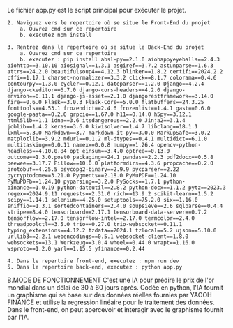 Le fichier app.py est le script principal pour exécuter le projet.

	2. Naviguez vers le repertoire où se situe le Front-End du projet
		a. Ouvrez cmd sur ce repertoire
		b. executez npm install

	3. Rentrez dans le repertoire où se situe le Back-End du projet
		a. Ouvrez cmd sur ce repertoire
		b. executez : pip install absl-py==2.1.0 aiohappyeyeballs==2.4.3 aiohttp==3.10.10 aiosignal==1.3.1 asgiref==3.7.2 astunparse==1.6.3 attrs==24.2.0 beautifulsoup4==4.12.3 blinker==1.8.2 certifi==2024.2.2 cffi==1.17.1 charset-normalizer==3.3.2 click==8.1.7 colorama==0.4.6 contourpy==1.3.0 cycler==0.12.1 dateparser==1.2.0 Django==4.2.4 django-ckeditor==6.7.0 django-cors-headers==4.2.0 django-environ==0.11.1 django-js-asset==2.1.0 djangorestframework==3.14.0 fire==0.6.0 Flask==3.0.3 Flask-Cors==5.0.0 flatbuffers==24.3.25 fonttools==4.53.1 frozendict==2.4.6 frozenlist==1.4.1 gast==0.6.0 google-pasta==0.2.0 grpcio==1.67.0 h11==0.14.0 h5py==3.12.1 html5lib==1.1 idna==3.6 itsdangerous==2.2.0 Jinja2==3.1.4 joblib==1.4.2 keras==3.6.0 kiwisolver==1.4.7 libclang==18.1.1 lxml==5.3.0 Markdown==3.7 markdown-it-py==3.0.0 MarkupSafe==3.0.2 matplotlib==3.9.2 mdurl==0.1.2 ml-dtypes==0.4.1 multidict==6.1.0 multitasking==0.0.11 namex==0.0.8 numpy==1.26.4 opencv-python-headless==4.10.0.84 opt_einsum==3.4.0 optree==0.13.0 outcome==1.3.0.post0 packaging==24.1 pandas==2.2.3 pdf2docx==0.5.8 peewee==3.17.7 Pillow==10.0.0 platformdirs==4.3.6 propcache==0.2.0 protobuf==4.25.5 psycopg2-binary==2.9.9 pycparser==2.22 pycryptodome==3.21.0 Pygments==2.18.0 PyMuPDF==1.24.10 PyMuPDFb==1.24.10 pyparsing==3.2.0 PySocks==1.7.1 python-binance==1.0.19 python-dateutil==2.8.2 python-docx==1.1.2 pytz==2023.3 regex==2024.9.11 requests==2.31.0 rich==13.9.2 scikit-learn==1.5.2 scipy==1.14.1 selenium==4.25.0 setuptools==75.2.0 six==1.16.0 sniffio==1.3.1 sortedcontainers==2.4.0 soupsieve==2.6 sqlparse==0.4.4 stripe==8.4.0 tensorboard==2.17.1 tensorboard-data-server==0.7.2 tensorflow==2.17.0 tensorflow-intel==2.17.0 termcolor==2.4.0 threadpoolctl==3.5.0 trio==0.27.0 trio-websocket==0.11.1 typing_extensions==4.12.2 tzdata==2024.1 tzlocal==5.2 ujson==5.10.0 urllib3==2.2.1 webencodings==0.5.1 websocket-client==1.8.0 websockets==13.1 Werkzeug==3.0.4 wheel==0.44.0 wrapt==1.16.0 wsproto==1.2.0 yarl==1.15.5 yfinance==0.2.44

	4. Dans le repertoire front-end, executez : npm run dev
	5. Dans le repertoire back-end, executez : python app.py


B.MODE DE FONCTIONNEMENT
	C'est une IA pour prédire le prix de l'or mondial dans un délai de 30 à 60 jours après. Codée en python, l'IA fournit un graphisme qui se base sur des données réelles fournies par YAOOH FINANCE et utilise la regression linéaire pour le traitement des données. Dans le front-end, on peut apercevoir et interagir avec le graphisme fournit par l'IA.
